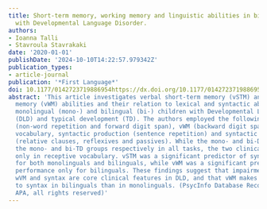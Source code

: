 ```yaml
---
title: Short-term memory, working memory and linguistic abilities in bilingual children
  with Developmental Language Disorder.
authors:
- Ioanna Talli
- Stavroula Stavrakaki
date: '2020-01-01'
publishDate: '2024-10-10T14:22:57.979342Z'
publication_types:
- article-journal
publication: '*First Language*'
doi: 10.1177/0142723719886954https://dx.doi.org/10.1177/0142723719886954
abstract: 'This article investigates verbal short-term memory (vSTM) and verbal working
  memory (vWM) abilities and their relation to lexical and syntactic abilities in
  monolingual (mono-) and bilingual (bi-) children with Developmental Language Disorder
  (DLD) and typical development (TD). The authors employed the following tasks: vSTM
  (non-word repetition and forward digit span), vWM (backward digit span), receptive
  vocabulary, syntactic production (sentence repetition) and syntactic comprehension
  (relative clauses, reflexives and passives). While the mono- and bi-DLD groups underperformed
  the mono- and bi-TD groups respectively in all tasks, the two clinical groups differed
  only in receptive vocabulary. vSTM was a significant predictor of syntactic performance
  for both monolinguals and bilinguals, while vWM was a significant predictor of syntactic
  performance only for bilinguals. These findings suggest that impairments in vSTM,
  wVM and syntax are core clinical features in DLD, and that vWM makes a greater contribution
  to syntax in bilinguals than in monolinguals. (PsycInfo Database Record (c) 2021
  APA, all rights reserved)'
---
```

